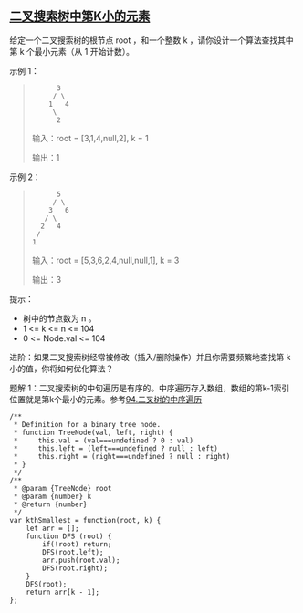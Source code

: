 ## [二叉搜索树中第K小的元素](https://leetcode-cn.com/problems/kth-smallest-element-in-a-bst/)
给定一个二叉搜索树的根节点 root ，和一个整数 k ，请你设计一个算法查找其中第 k 个最小元素（从 1 开始计数）。

示例 1：
>           3
>          / \
>         1   4
>          \ 
>           2 
>  输入：root = [3,1,4,null,2], k = 1
> 
>  输出：1

示例 2：
>           5
>          / \
>         3   6
>        / \
>       2   4 
>      / 
>     1
>  输入：root = [5,3,6,2,4,null,null,1], k = 3
> 
>  输出：3

提示：
+ 树中的节点数为 n 。
+ 1 <= k <= n <= 104
+ 0 <= Node.val <= 104

进阶：如果二叉搜索树经常被修改（插入/删除操作）并且你需要频繁地查找第 k 小的值，你将如何优化算法？

题解 1：二叉搜索树的中旬遍历是有序的。中序遍历存入数组，数组的第k-1索引位置就是第k个最小的元素。参考[94.二叉树的中序遍历](https://leetcode-cn.com/problems/binary-tree-inorder-traversal/)
```
/**
 * Definition for a binary tree node.
 * function TreeNode(val, left, right) {
 *     this.val = (val===undefined ? 0 : val)
 *     this.left = (left===undefined ? null : left)
 *     this.right = (right===undefined ? null : right)
 * }
 */
/**
 * @param {TreeNode} root
 * @param {number} k
 * @return {number}
 */
var kthSmallest = function(root, k) {
    let arr = [];
    function DFS (root) {
        if(!root) return;
        DFS(root.left);
        arr.push(root.val);
        DFS(root.right);
    }
    DFS(root);
    return arr[k - 1];
};
```